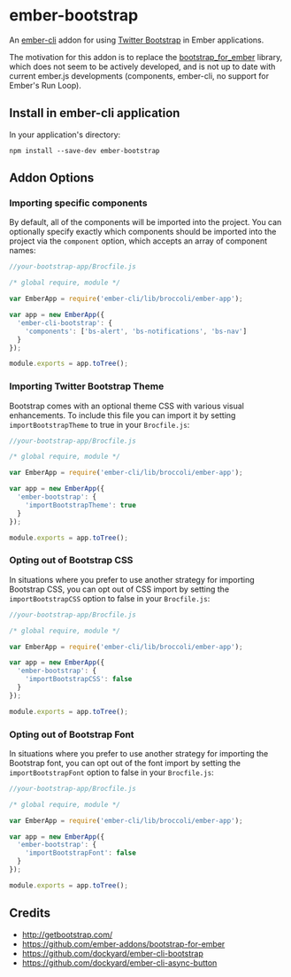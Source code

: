 # ember-bootstrap

An [ember-cli](http://www.ember-cli.com) addon for using [Twitter Bootstrap](http://getbootstrap.com/) in Ember applications.

The motivation for this addon is to replace the [bootstrap_for_ember](https://github.com/ember-addons/bootstrap-for-ember) library, which does not seem to be actively developed, and is not up to date with current ember.js developments (components, ember-cli, no support for Ember's Run Loop).

## Install in ember-cli application

In your application's directory:

    npm install --save-dev ember-bootstrap

## Addon Options


### Importing specific components
By default, all of the components will be imported into the project. You can optionally specify exactly which components
should be imported into the project via the `component` option, which accepts an array of component names:


```javascript
//your-bootstrap-app/Brocfile.js

/* global require, module */

var EmberApp = require('ember-cli/lib/broccoli/ember-app');

var app = new EmberApp({
  'ember-cli-bootstrap': {
    'components': ['bs-alert', 'bs-notifications', 'bs-nav']
  }
});

module.exports = app.toTree();
```

### Importing Twitter Bootstrap Theme
Bootstrap comes with an optional theme CSS with various visual enhancements.  To include this file you can import it by setting `importBootstrapTheme` to true in your `Brocfile.js`:

```javascript
//your-bootstrap-app/Brocfile.js

/* global require, module */

var EmberApp = require('ember-cli/lib/broccoli/ember-app');

var app = new EmberApp({
  'ember-bootstrap': {
    'importBootstrapTheme': true
  }
});

module.exports = app.toTree();
```

### Opting out of Bootstrap CSS
In situations where you prefer to use another strategy for importing Bootstrap CSS,
you can opt out of CSS import by setting the `importBootstrapCSS` option to false in your `Brocfile.js`:

```javascript
//your-bootstrap-app/Brocfile.js

/* global require, module */

var EmberApp = require('ember-cli/lib/broccoli/ember-app');

var app = new EmberApp({
  'ember-bootstrap': {
    'importBootstrapCSS': false
  }
});

module.exports = app.toTree();
```

### Opting out of Bootstrap Font
In situations where you prefer to use another strategy for importing the Bootstrap font,
you can opt out of the font import by setting the `importBootstrapFont` option to false in your `Brocfile.js`:

```javascript
//your-bootstrap-app/Brocfile.js

/* global require, module */

var EmberApp = require('ember-cli/lib/broccoli/ember-app');

var app = new EmberApp({
  'ember-bootstrap': {
    'importBootstrapFont': false
  }
});

module.exports = app.toTree();
```

## Credits

* http://getbootstrap.com/
* https://github.com/ember-addons/bootstrap-for-ember
* https://github.com/dockyard/ember-cli-bootstrap
* https://github.com/dockyard/ember-cli-async-button